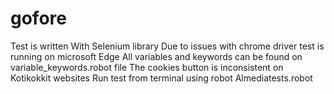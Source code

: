 # gofore
Test is written With Selenium library
Due to issues with chrome driver test is running on microsoft Edge
All variables and keywords can be found on variable_keywords.robot file
The cookies button is inconsistent on Kotikokkit websites
Run test from terminal using robot Almediatests.robot
